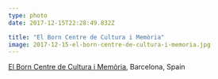 ```yaml
---
type: photo
date: 2017-12-15T22:28:49.832Z

title: "El Born Centre de Cultura i Memòria"
image: 2017-12-15-el-born-centre-de-cultura-i-memoria.jpg
---
```


[El Born Centre de Cultura i Memòria](http://elbornculturaimemoria.barcelona.cat), Barcelona, Spain
